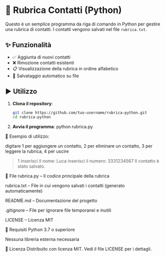 # 📒 Rubrica Contatti (Python)

Questo è un semplice programma da riga di comando in Python per gestire una rubrica di contatti. I contatti vengono salvati nel file `rubrica.txt`.

## ✨ Funzionalità

- ✅ Aggiunta di nuovi contatti
- ❌ Rimozione contatti esistenti
- 📋 Visualizzazione della rubrica in ordine alfabetico
- 💾 Salvataggio automatico su file

## ▶️ Utilizzo

1. **Clona il repository**:
   ```bash
   git clone https://github.com/tuo-username/rubrica-python.git
   cd rubrica-python
2. **Avvia il programma**:
     python rubrica.py

🧾 Esempio di utilizzo:

  digitare 1 per aggiungere un contatto, 2 per eliminare un contatto, 3 per leggere la rubrica, 4 per uscire
  > 1
  inserisci il nome: Luca
  inserisci il numero: 3331234567
  Il contatto è stato salvato.


📁 File
rubrica.py – Il codice principale della rubrica

rubrica.txt – File in cui vengono salvati i contatti (generato automaticamente)

README.md – Documentazione del progetto

.gitignore – File per ignorare file temporanei e inutili

LICENSE – Licenza MIT

🧰 Requisiti
Python 3.7 o superiore

Nessuna libreria esterna necessaria

📄 Licenza
Distribuito con licenza MIT. Vedi il file LICENSE per i dettagli.

